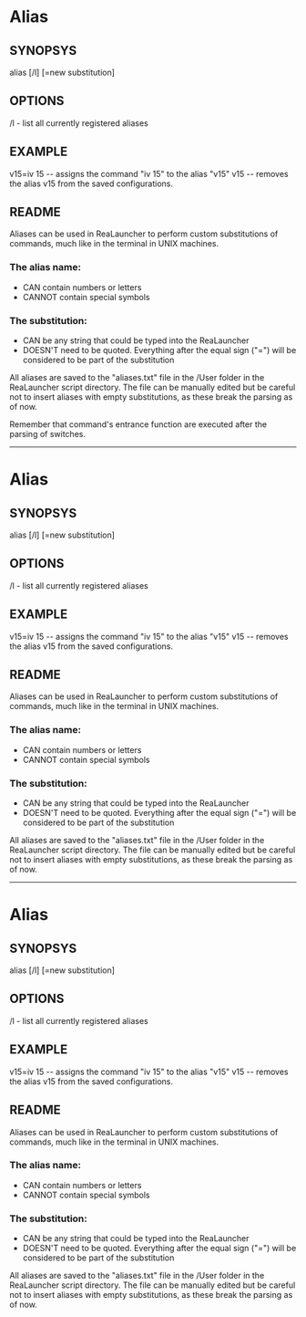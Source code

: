 # Alias

## SYNOPSYS
alias [/l] <alias>[=new substitution]

## OPTIONS
/l - list all currently registered aliases

## EXAMPLE
v15=iv 15 -- assigns the command "iv 15" to the alias "v15"
v15       -- removes the alias v15 from the saved configurations.

## README
Aliases can be used in ReaLauncher to perform custom substitutions of commands, much like in the terminal in UNIX machines. 

### The alias name:
- CAN contain numbers or letters
- CANNOT contain special symbols

### The substitution:
- CAN be any string that could be typed into the ReaLauncher
- DOESN'T need to be quoted. Everything after the equal sign ("=") will be considered to be part of the substitution

All aliases are saved to the "aliases.txt" file in the /User folder in the ReaLauncher script directory. The file can be manually edited but be careful not to insert aliases with empty substitutions, as these break the parsing as of now. 

Remember that command's entrance function are executed after the parsing of switches.

--------------------

# Alias

## SYNOPSYS
alias [/l] <alias>[=new substitution]

## OPTIONS
/l - list all currently registered aliases

## EXAMPLE
v15=iv 15 -- assigns the command "iv 15" to the alias "v15"
v15       -- removes the alias v15 from the saved configurations.

## README
Aliases can be used in ReaLauncher to perform custom substitutions of commands, much like in the terminal in UNIX machines. 

### The alias name:
- CAN contain numbers or letters
- CANNOT contain special symbols

### The substitution:
- CAN be any string that could be typed into the ReaLauncher
- DOESN'T need to be quoted. Everything after the equal sign ("=") will be considered to be part of the substitution

All aliases are saved to the "aliases.txt" file in the /User folder in the ReaLauncher script directory. The file can be manually edited but be careful not to insert aliases with empty substitutions, as these break the parsing as of now. 

-------------------------------------------
# Alias

## SYNOPSYS
alias [/l] <alias>[=new substitution]

## OPTIONS
/l - list all currently registered aliases

## EXAMPLE
v15=iv 15 -- assigns the command "iv 15" to the alias "v15"
v15       -- removes the alias v15 from the saved configurations.

## README
Aliases can be used in ReaLauncher to perform custom substitutions of commands, much like in the terminal in UNIX machines. 

### The alias name:
- CAN contain numbers or letters
- CANNOT contain special symbols

### The substitution:
- CAN be any string that could be typed into the ReaLauncher
- DOESN'T need to be quoted. Everything after the equal sign ("=") will be considered to be part of the substitution

All aliases are saved to the "aliases.txt" file in the /User folder in the ReaLauncher script directory. The file can be manually edited but be careful not to insert aliases with empty substitutions, as these break the parsing as of now. 